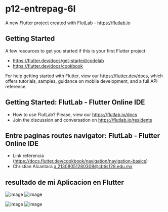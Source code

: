 # p12-entrepag-6I

A new Flutter project created with FlutLab - https://flutlab.io

## Getting Started

A few resources to get you started if this is your first Flutter project:

- https://flutter.dev/docs/get-started/codelab
- https://flutter.dev/docs/cookbook

For help getting started with Flutter, view our
https://flutter.dev/docs, which offers tutorials,
samples, guidance on mobile development, and a full API reference.

## Getting Started: FlutLab - Flutter Online IDE

- How to use FlutLab? Please, view our https://flutlab.io/docs
- Join the discussion and conversation on https://flutlab.io/residents

## Entre paginas routes navigator: FlutLab - Flutter Online IDE

- Link referencia (https://docs.flutter.dev/cookbook/navigation/navigation-basics)
- Christian Alcantara a.21308051280308@cbtis128.edu.mx

## resultado de mi Aplicacion en Flutter
![image](https://github.com/Chris12066/p12-entrepag-6I/assets/143772165/be2a23d8-e8fc-4aa5-9417-2b04d1131fca)
![image](https://github.com/Chris12066/p12-entrepag-6I/assets/143772165/c70ae8b2-6759-49fe-b5db-0c2884f7f8dc)

![image](https://github.com/Chris12066/p12-entrepag-6I/assets/143772165/025cc1e9-0de2-4284-8194-0518cda0924a)
![image](https://github.com/Chris12066/p12-entrepag-6I/assets/143772165/a182a807-9b14-403a-ba22-e58b1cf4f094)
